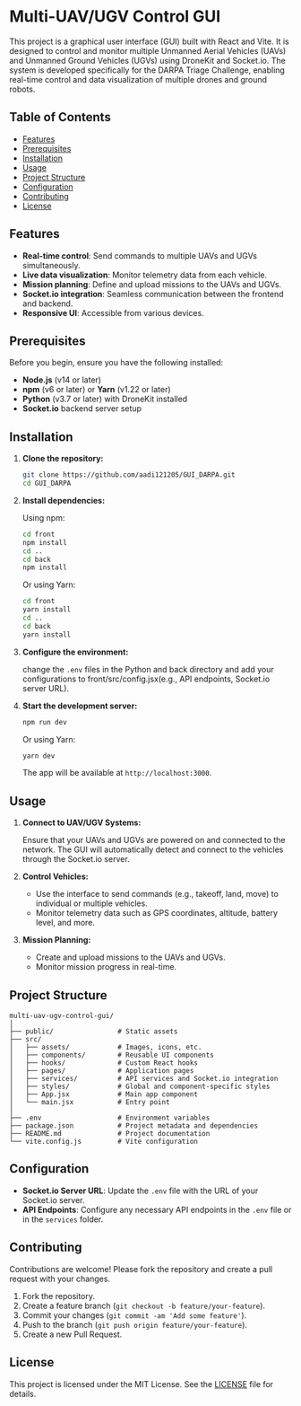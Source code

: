 # Multi-UAV/UGV Control GUI

This project is a graphical user interface (GUI) built with React and Vite. It is designed to control and monitor multiple Unmanned Aerial Vehicles (UAVs) and Unmanned Ground Vehicles (UGVs) using DroneKit and Socket.io. The system is developed specifically for the DARPA Triage Challenge, enabling real-time control and data visualization of multiple drones and ground robots.

## Table of Contents

- [Features](#features)
- [Prerequisites](#prerequisites)
- [Installation](#installation)
- [Usage](#usage)
- [Project Structure](#project-structure)
- [Configuration](#configuration)
- [Contributing](#contributing)
- [License](#license)

## Features

- **Real-time control**: Send commands to multiple UAVs and UGVs simultaneously.
- **Live data visualization**: Monitor telemetry data from each vehicle.
- **Mission planning**: Define and upload missions to the UAVs and UGVs.
- **Socket.io integration**: Seamless communication between the frontend and backend.
- **Responsive UI**: Accessible from various devices.

## Prerequisites

Before you begin, ensure you have the following installed:

- **Node.js** (v14 or later)
- **npm** (v6 or later) or **Yarn** (v1.22 or later)
- **Python** (v3.7 or later) with DroneKit installed
- **Socket.io** backend server setup

## Installation

1. **Clone the repository:**

   ```bash
   git clone https://github.com/aadi121205/GUI_DARPA.git
   cd GUI_DARPA
   ```

2. **Install dependencies:**

   Using npm:

   ```bash
   cd front
   npm install
   cd ..
   cd back
   npm install
   ```

   Or using Yarn:

   ```bash
   cd front
   yarn install
   cd ..
   cd back
   yarn install
   ```

3. **Configure the environment:**

   change the `.env` files in the Python and back directory and add your configurations to front/src/config.jsx(e.g., API endpoints, Socket.io server URL).

4. **Start the development server:**

   ```bash
   npm run dev
   ```

   Or using Yarn:

   ```bash
   yarn dev
   ```

   The app will be available at `http://localhost:3000`.

## Usage

1. **Connect to UAV/UGV Systems:**

   Ensure that your UAVs and UGVs are powered on and connected to the network. The GUI will automatically detect and connect to the vehicles through the Socket.io server.

2. **Control Vehicles:**

   - Use the interface to send commands (e.g., takeoff, land, move) to individual or multiple vehicles.
   - Monitor telemetry data such as GPS coordinates, altitude, battery level, and more.

3. **Mission Planning:**

   - Create and upload missions to the UAVs and UGVs.
   - Monitor mission progress in real-time.

## Project Structure

```plaintext
multi-uav-ugv-control-gui/
│
├── public/                # Static assets
├── src/
│   ├── assets/            # Images, icons, etc.
│   ├── components/        # Reusable UI components
│   ├── hooks/             # Custom React hooks
│   ├── pages/             # Application pages
│   ├── services/          # API services and Socket.io integration
│   ├── styles/            # Global and component-specific styles
│   ├── App.jsx            # Main app component
│   └── main.jsx           # Entry point
│
├── .env                   # Environment variables
├── package.json           # Project metadata and dependencies
├── README.md              # Project documentation
└── vite.config.js         # Vite configuration
```

## Configuration

- **Socket.io Server URL**: Update the `.env` file with the URL of your Socket.io server.
- **API Endpoints**: Configure any necessary API endpoints in the `.env` file or in the `services` folder.

## Contributing

Contributions are welcome! Please fork the repository and create a pull request with your changes.

1. Fork the repository.
2. Create a feature branch (`git checkout -b feature/your-feature`).
3. Commit your changes (`git commit -am 'Add some feature'`).
4. Push to the branch (`git push origin feature/your-feature`).
5. Create a new Pull Request.

## License

This project is licensed under the MIT License. See the [LICENSE](LICENSE) file for details.
